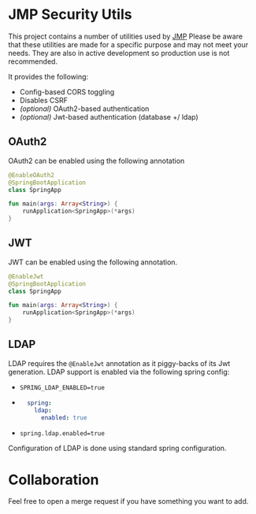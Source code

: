 # JMP Security Utils

This project contains a number of utilities used by [JMP](https://github.com/djcass44/jmp)
Please be aware that these utilities are made for a specific purpose and may not meet your needs.
They are also in active development so production use is not recommended.

It provides the following:

* Config-based CORS toggling
* Disables CSRF
* *(optional)* OAuth2-based authentication
* *(optional)* Jwt-based authentication (database +/ ldap)

## OAuth2

OAuth2 can be enabled using the following annotation

```kotlin
@EnableOAuth2
@SpringBootApplication
class SpringApp

fun main(args: Array<String>) {
    runApplication<SpringApp>(*args)
}
```

## JWT

JWT can be enabled using the following annotation.

```kotlin
@EnableJwt
@SpringBootApplication
class SpringApp

fun main(args: Array<String>) {
    runApplication<SpringApp>(*args)
}
```

## LDAP

LDAP requires the `@EnableJwt` annotation as it piggy-backs of its Jwt generation.
LDAP support is enabled via the following spring config:

* `SPRING_LDAP_ENABLED=true`
* ```yaml
    spring:
      ldap:
        enabled: true
    ```
* `spring.ldap.enabled=true`

Configuration of LDAP is done using standard spring configuration.

# Collaboration

Feel free to open a merge request if you have something you want to add.